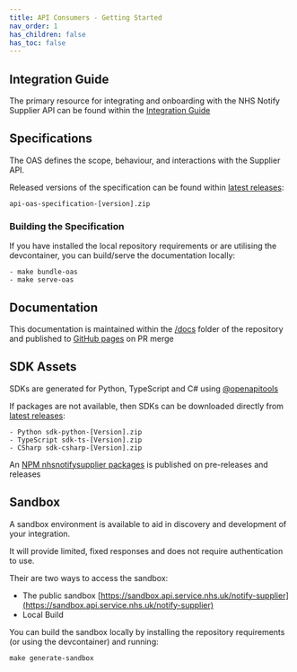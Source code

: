 ```yaml
---
title: API Consumers - Getting Started
nav_order: 1
has_children: false
has_toc: false
---
```


## Integration Guide

The primary resource for integrating and onboarding with the NHS Notify Supplier API can be found within the [Integration Guide](/consumers/integration)

## Specifications

The OAS defines the scope, behaviour, and interactions with the Supplier API.

Released versions of the specification can be found within [latest releases](https://github.com/NHSDigital/nhs-notify-supplier-api/releases):

```text
api-oas-specification-[version].zip
```

### Building the Specification

If you have installed the local repository requirements or are utilising the devcontainer, you can build/serve the documentation locally:

```text
- make bundle-oas
- make serve-oas
```

## Documentation

This documentation is maintained within the [/docs](/docs) folder of the repository and published to [GitHub pages](https://nhsdigital.github.io/nhs-notify-supplier-api/) on PR merge

## SDK Assets

SDKs are generated for Python, TypeScript and C# using [@openapitools](https://github.com/OpenAPITools/openapi-generator-cli)

If packages are not available, then SDKs can be downloaded directly from [latest releases](https://github.com/NHSDigital/nhs-notify-supplier-api/releases):

```text
- Python sdk-python-[Version].zip
- TypeScript sdk-ts-[Version].zip
- CSharp sdk-csharp-[Version].zip
```

An [NPM nhsnotifysupplier packages](https://github.com/NHSDigital/nhs-notify-supplier-api/pkgs/npm/nhsnotifysupplier) is published on pre-releases and releases

## Sandbox

A sandbox environment is available to aid in discovery and development of your integration.

It will provide limited, fixed responses and does not require authentication to use.

Their are two ways to access the sandbox:

- The public sandbox [https://sandbox.api.service.nhs.uk/notify-supplier](https://sandbox.api.service.nhs.uk/notify-supplier)
- Local Build

You can build the sandbox locally by installing the repository requirements (or using the devcontainer) and running:

```text
make generate-sandbox
```
